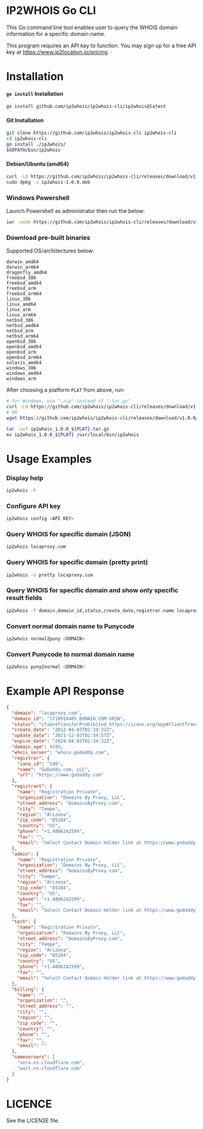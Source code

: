 IP2WHOIS Go CLI
===============
This Go command line tool enables user to query the WHOIS domain information for a specific domain name.

This program requires an API key to function. You may sign up for a free API key at https://www.ip2location.io/pricing.


Installation
============

#### `go install` Installation

```bash
go install github.com/ip2whois/ip2whois-cli/ip2whois@latest
```


#### Git Installation

```bash
git clone https://github.com/ip2whois/ip2whois-cli ip2whois-cli
cd ip2whois-cli
go install ./ip2whois/
$GOPATH/bin/ip2whois
```


#### Debian/Ubuntu (amd64)

```bash
curl -LO https://github.com/ip2whois/ip2whois-cli/releases/download/v1.0.0/ip2whois-1.0.0.deb
sudo dpkg -i ip2whois-1.0.0.deb
```


### Windows Powershell

Launch Powershell as administrator then run the below:

```bash
iwr -useb https://github.com/ip2whois/ip2whois-cli/releases/download/v1.0.0/windows.ps1 | iex
```


### Download pre-built binaries

Supported OS/architectures below:

```
darwin_amd64
darwin_arm64
dragonfly_amd64
freebsd_386
freebsd_amd64
freebsd_arm
freebsd_arm64
linux_386
linux_amd64
linux_arm
linux_arm64
netbsd_386
netbsd_amd64
netbsd_arm
netbsd_arm64
openbsd_386
openbsd_amd64
openbsd_arm
openbsd_arm64
solaris_amd64
windows_386
windows_amd64
windows_arm
```

After choosing a platform `PLAT` from above, run:

```bash
# for Windows, use ".zip" instead of ".tar.gz"
curl -LO https://github.com/ip2whois/ip2whois-cli/releases/download/v1.0.0/ip2whois_1.0.0_${PLAT}.tar.gz
# OR
wget https://github.com/ip2whois/ip2whois-cli/releases/download/v1.0.0/ip2whois_1.0.0_${PLAT}.tar.gz

tar -xvf ip2whois_1.0.0_${PLAT}.tar.gz
mv ip2whois_1.0.0_${PLAT} /usr/local/bin/ip2whois
```


Usage Examples
==============

### Display help
```bash
ip2whois -h
```

### Configure API key
```bash
ip2whois config <API KEY>
```

### Query WHOIS for specific domain (JSON)
```bash
ip2whois locaproxy.com
```

### Query WHOIS for specific domain (pretty print)
```bash
ip2whois -o pretty locaproxy.com
```

### Query WHOIS for specific domain and show only specific result fields
```bash
ip2whois -f domain,domain_id,status,create_date,registrar.name locaproxy.com
```

### Convert normal domain name to Punycode
```bash
ip2whois normal2puny <DOMAIN>
```

### Convert Punycode to normal domain name
```bash
ip2whois puny2normal <DOMAIN>
```


Example API Response
====================
```json
{
  "domain": "locaproxy.com",
  "domain_id": "1710914405_DOMAIN_COM-VRSN",
  "status": "clientTransferProhibited https://icann.org/epp#clientTransferProhibited",
  "create_date": "2012-04-03T02:34:32Z",
  "update_date": "2021-12-03T02:54:57Z",
  "expire_date": "2024-04-03T02:34:32Z",
  "domain_age": 4280,
  "whois_server": "whois.godaddy.com",
  "registrar": {
    "iana_id": "146",
    "name": "GoDaddy.com, LLC",
    "url": "https://www.godaddy.com"
  },
  "registrant": {
    "name": "Registration Private",
    "organization": "Domains By Proxy, LLC",
    "street_address": "DomainsByProxy.com",
    "city": "Tempe",
    "region": "Arizona",
    "zip_code": "85284",
    "country": "US",
    "phone": "+1.4806242599",
    "fax": "",
    "email": "Select Contact Domain Holder link at https://www.godaddy.com/whois/results.aspx?domain=LOCAPROXY.COM"
  },
  "admin": {
    "name": "Registration Private",
    "organization": "Domains By Proxy, LLC",
    "street_address": "DomainsByProxy.com",
    "city": "Tempe",
    "region": "Arizona",
    "zip_code": "85284",
    "country": "US",
    "phone": "+1.4806242599",
    "fax": "",
    "email": "Select Contact Domain Holder link at https://www.godaddy.com/whois/results.aspx?domain=LOCAPROXY.COM"
  },
  "tech": {
    "name": "Registration Private",
    "organization": "Domains By Proxy, LLC",
    "street_address": "DomainsByProxy.com",
    "city": "Tempe",
    "region": "Arizona",
    "zip_code": "85284",
    "country": "US",
    "phone": "+1.4806242599",
    "fax": "",
    "email": "Select Contact Domain Holder link at https://www.godaddy.com/whois/results.aspx?domain=LOCAPROXY.COM"
  },
  "billing": {
    "name": "",
    "organization": "",
    "street_address": "",
    "city": "",
    "region": "",
    "zip_code": "",
    "country": "",
    "phone": "",
    "fax": "",
    "email": ""
  },
  "nameservers": [
    "vera.ns.cloudflare.com",
    "walt.ns.cloudflare.com"
  ]
}
```


LICENCE
=====================
See the LICENSE file.
